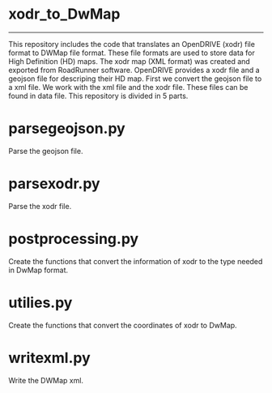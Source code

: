 # xodr_to_DwMap
---
This repository includes the code that translates an OpenDRIVE (xodr) file format to DWMap file format. These file formats are used to store data for High Definition (HD) maps.
The xodr map (XML format) was created and exported from RoadRunner software.
OpenDRIVE provides a xodr file and a geojson file for descriping their HD map. First we convert the geojson file to a xml file. We work with the xml file and the xodr file. These files can be found in data file.
This repository is divided in 5 parts.

# parsegeojson.py
Parse the geojson file.

# parsexodr.py
Parse the xodr file.

# postprocessing.py
Create the functions that convert the information of xodr to the type needed in DwMap format.

# utilies.py
Create the functions that convert the coordinates of xodr to DwMap.

# writexml.py
Write the DWMap xml.


